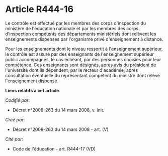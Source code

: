 # Article R444-16

Le contrôle est effectué par les membres des corps d'inspection du ministère de l'éducation nationale et par les membres des
corps d'inspection compétents des départements ministériels dont relèvent les enseignements dispensés par l'organisme privé
d'enseignement à distance.

Pour les enseignements dont le niveau ressortit à l'enseignement supérieur, le contrôle est assuré par des enseignants de
l'enseignement supérieur public accompagnés, le cas échéant, par des personnes choisies pour leur compétence. Ces enseignants
sont désignés, après avis du président de l'université dont ils dépendent, par le recteur d'académie, après consultation
éventuelle du représentant compétent du ministre dont relève l'enseignement dispensé.

**Liens relatifs à cet article**

_Codifié par_:

  - Décret n°2008-263 du 14 mars 2008, v. init.

_Créé par_:

  - Décret n°2008-263 du 14 mars 2008 - art. (V)

_Cité par_:

  - Code de l'éducation - art. R444-17 (VD)
